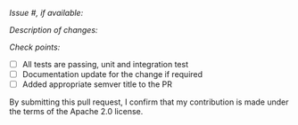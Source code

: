 *Issue #, if available:*

*Description of changes:*

*Check points:*

- [ ] All tests are passing, unit and integration test
- [ ] Documentation update for the change if required
- [ ] Added appropriate semver title to the PR

By submitting this pull request, I confirm that my contribution is made under the terms of the Apache 2.0 license.
